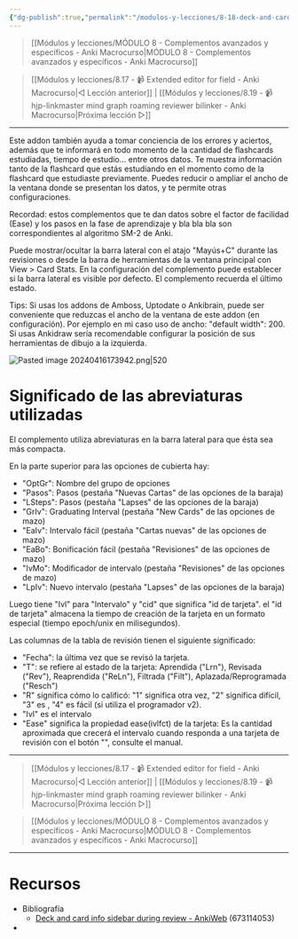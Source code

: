 ```yaml
---
{"dg-publish":true,"permalink":"/modulos-y-lecciones/8-18-deck-and-card-info-sidebar-during-review-anki-macrocurso/","noteIcon":"","updated":"2024-05-28T21:42:15.207+02:00"}
---
```



> [[Módulos y lecciones/MÓDULO 8 - Complementos avanzados y específicos - Anki Macrocurso\|MÓDULO 8 - Complementos avanzados y específicos - Anki Macrocurso]]

> [[Módulos y lecciones/8.17 - 📹 Extended editor for field - Anki Macrocurso\|◁ Lección anterior]] | [[Módulos y lecciones/8.19 - 📹 hjp-linkmaster mind graph roaming reviewer bilinker - Anki Macrocurso\|Próxima lección ▷]]

---

Este addon también ayuda a tomar conciencia de los errores y aciertos, además que te informará en todo momento de la cantidad de flashcards estudiadas, tiempo de estudio... entre otros datos. Te muestra información tanto de la flashcard que estás estudiando en el momento como de la flashcard que estudiaste previamente. Puedes reducir o ampliar el ancho de la ventana donde se presentan los datos, y te permite otras configuraciones.

Recordad: estos complementos que te dan datos sobre el factor de facilidad (Ease) y los pasos en la fase de aprendizaje y bla bla bla son correspondientes al algoritmo SM-2 de Anki.

Puede mostrar/ocultar la barra lateral con el atajo "Mayús+C" durante las revisiones o desde la barra de herramientas de la ventana principal con View > Card Stats. En la configuración del complemento puede establecer si la barra lateral es visible por defecto. El complemento recuerda el último estado.

Tips: Si usas los addons de Amboss, Uptodate o Ankibrain, puede ser conveniente que reduzcas el ancho de la ventana de este addon (en configuración). Por ejemplo en mi caso uso de ancho: "default width": 200. Si usas Ankidraw sería recomendable configurar la posición de sus herramientas de dibujo a la izquierda.

![Pasted image 20240416173942.png|520](/img/user/ANEXOS/Pasted%20image%2020240416173942.png)

# Significado de las abreviaturas utilizadas
El complemento utiliza abreviaturas en la barra lateral para que ésta sea más compacta.

En la parte superior para las opciones de cubierta hay:
- "OptGr": Nombre del grupo de opciones
- "Pasos": Pasos (pestaña "Nuevas Cartas" de las opciones de la baraja)
- "LSteps": Pasos (pestaña "Lapses" de las opciones de la baraja)
- "GrIv": Graduating Interval (pestaña "New Cards" de las opciones de mazo)
- "EaIv": Intervalo fácil (pestaña "Cartas nuevas" de las opciones de mazo)
- "EaBo": Bonificación fácil (pestaña "Revisiones" de las opciones de mazo)
- "IvMo": Modificador de intervalo (pestaña "Revisiones" de las opciones de mazo)
- "LpIv": Nuevo intervalo (pestaña "Lapses" de las opciones de la baraja)

Luego tiene "Ivl" para "Intervalo" y "cid" que significa "id de tarjeta". el "id de tarjeta" almacena la
tiempo de creación de la tarjeta en un formato especial (tiempo epoch/unix en milisegundos).

Las columnas de la tabla de revisión tienen el siguiente significado:
- "Fecha": la última vez que se revisó la tarjeta.
- "T": se refiere al estado de la tarjeta: Aprendida ("Lrn"), Revisada ("Rev"), Reaprendida ("ReLn"), Filtrada ("Filt"), Aplazada/Reprogramada ("Resch")
- "R" significa cómo lo calificó: "1" significa otra vez, "2" significa difícil, "3" es , "4" es fácil (si utiliza el programador v2).
- "Ivl" es el intervalo
- "Ease" significa la propiedad ease(ivlfct) de la tarjeta: Es la cantidad aproximada que crecerá el intervalo cuando responda a una tarjeta de revisión con el botón "", consulte el manual.


---

> [[Módulos y lecciones/8.17 - 📹 Extended editor for field - Anki Macrocurso\|◁ Lección anterior]] | [[Módulos y lecciones/8.19 - 📹 hjp-linkmaster mind graph roaming reviewer bilinker - Anki Macrocurso\|Próxima lección ▷]]

> [[Módulos y lecciones/MÓDULO 8 - Complementos avanzados y específicos - Anki Macrocurso\|MÓDULO 8 - Complementos avanzados y específicos - Anki Macrocurso]]

---

# Recursos
- Bibliografía
	- [Deck and card info sidebar during review - AnkiWeb](https://ankiweb.net/shared/info/673114053) (673114053)
- 




